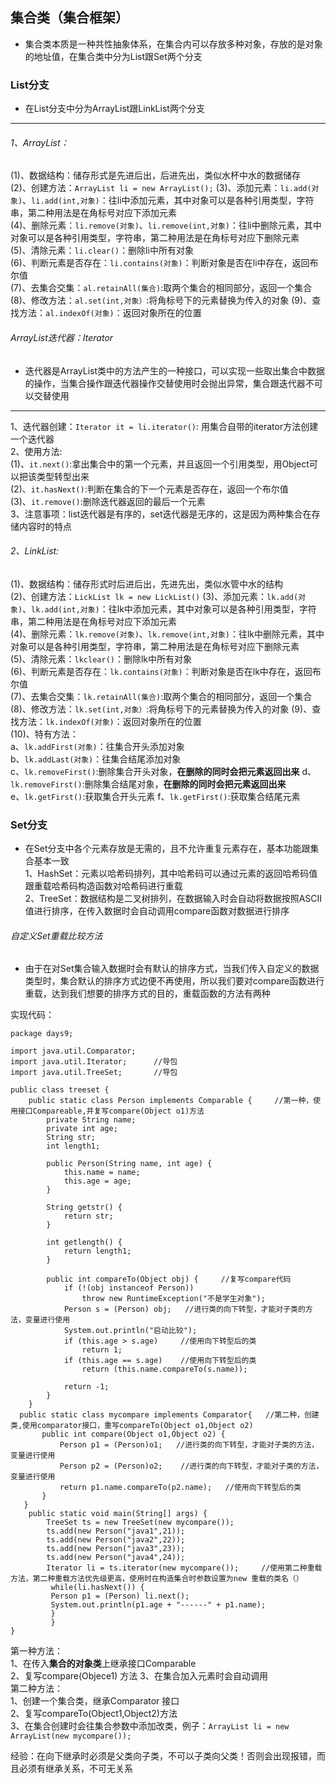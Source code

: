 ## 集合类（集合框架）
* 集合类本质是一种共性抽象体系，在集合内可以存放多种对象，存放的是对象的地址值，在集合类中分为List跟Set两个分支
 
### List分支 
* 在List分支中分为ArrayList跟LinkList两个分支
 ---

###### 1、ArrayList：
(1)、数据结构：储存形式是先进后出，后进先出，类似水杯中水的数据储存  
(2)、创建方法：`ArrayList li = new ArrayList();`
(3)、添加元素：`li.add(对象)`、`li.add(int,对象)`：往li中添加元素，其中对象可以是各种引用类型，字符串，第二种用法是在角标号对应下添加元素  
(4)、删除元素：`li.remove(对象)`、`li.remove(int,对象)`：往li中删除元素，其中对象可以是各种引用类型，字符串，第二种用法是在角标号对应下删除元素  
(5)、清除元素：`li.clear()`：删除li中所有对象  
(6)、判断元素是否存在：`li.contains(对象)`：判断对象是否在li中存在，返回布尔值  
(7)、去集合交集：`al.retainAll(集合)`:取两个集合的相同部分，返回一个集合
(8)、修改方法：`al.set(int,对象）`:将角标号下的元素替换为传入的对象
(9)、查找方法：`al.indexOf(对象)`：返回对象所在的位置
###### ArrayList迭代器：Iterator  
* 迭代器是ArrayList类中的方法产生的一种接口，可以实现一些取出集合中数据的操作，当集合操作跟迭代器操作交替使用时会抛出异常，集合跟迭代器不可以交替使用  
---

1、迭代器创建：`Iterator it = li.iterator()`: 用集合自带的iterator方法创建一个迭代器  
2、使用方法:  
(1)、`it.next()`:拿出集合中的第一个元素，并且返回一个引用类型，用Object可以把该类型转型出来  
(2)、`it.hasNext()`:判断在集合的下一个元素是否存在，返回一个布尔值  
(3)、`it.remove()`:删除迭代器返回的最后一个元素  
3、注意事项：list迭代器是有序的，set迭代器是无序的，这是因为两种集合在存储内容时的特点

###### 2、LinkList:   
(1)、数据结构：储存形式时后进后出，先进先出，类似水管中水的结构  
(2)、创建方法：`LickList lk = new LickList()`
(3)、添加元素：`lk.add(对象)`、`lk.add(int,对象)`：往lk中添加元素，其中对象可以是各种引用类型，字符串，第二种用法是在角标号对应下添加元素  
(4)、删除元素：`lk.remove(对象)`、`lk.remove(int,对象)`：往lk中删除元素，其中对象可以是各种引用类型，字符串，第二种用法是在角标号对应下删除元素  
(5)、清除元素：`lkclear()`：删除lk中所有对象  
(6)、判断元素是否存在：`lk.contains(对象)`：判断对象是否在lk中存在，返回布尔值  
(7)、去集合交集：`lk.retainAll(集合)`:取两个集合的相同部分，返回一个集合
(8)、修改方法：`lk.set(int,对象）`:将角标号下的元素替换为传入的对象
(9)、查找方法：`lk.indexOf(对象)`：返回对象所在的位置  
(10)、特有方法：  
a、`lk.addFirst(对象)`：往集合开头添加对象  
b、`lk.addLast(对象)`：往集合结尾添加对象  
c、`lk.removeFirst()`:删除集合开头对象，**在删除的同时会把元素返回出来**
d、`lk.removeFirst()`:删除集合结尾对象，**在删除的同时会把元素返回出来**  
e、`lk.getFirst()`:获取集合开头元素
f、`lk.getFirst()`:获取集合结尾元素  

### Set分支  
* 在Set分支中各个元素存放是无需的，且不允许重复元素存在，基本功能跟集合基本一致  
1、HashSet：元素以哈希码排列，其中哈希码可以通过元素的返回哈希码值跟重载哈希码构造函数对哈希码进行重载  
2、TreeSet：数据结构是二叉树排列，在数据输入时会自动将数据按照ASCII值进行排序，在传入数据时会自动调用compare函数对数据进行排序

###### 自定义Set重载比较方法  
* 由于在对Set集合输入数据时会有默认的排序方式，当我们传入自定义的数据类型时，集合默认的排序方式边便不再使用，所以我们要对compare函数进行重载，达到我们想要的排序方式的目的，重载函数的方法有两种

实现代码：
```
package days9;

import java.util.Comparator;
import java.util.Iterator;      //导包
import java.util.TreeSet;       //导包

public class treeset {
	public static class Person implements Comparable {     //第一种，使用接口Compareable,并复写compare(Object o1)方法
		private String name;
		private int age;
		String str;
		int length1;

		public Person(String name, int age) {
			this.name = name;
			this.age = age;
		}

		String getstr() {
			return str;
		}

		int getlength() {
			return length1;
		}

		public int compareTo(Object obj) {     //复写compare代码
			if (!(obj instanceof Person))
				throw new RuntimeException("不是学生对象");
			Person s = (Person) obj;   //进行类的向下转型，才能对子类的方法，变量进行使用
			System.out.println("启动比较");
			if (this.age > s.age)     //使用向下转型后的类
				return 1;
			if (this.age == s.age)    //使用向下转型后的类
				return (this.name.compareTo(s.name)); 
			
			return -1;
		}
	}
  public static class mycompare implements Comparator{   //第二种，创建类,使用comparator接口，重写compareTo(Object o1,Object o2)
	   public int compare(Object o1,Object o2) {   
		   Person p1 = (Person)o1;   //进行类的向下转型，才能对子类的方法，变量进行使用
		   Person p2 = (Person)o2;    //进行类的向下转型，才能对子类的方法，变量进行使用
		   return p1.name.compareTo(p2.name);   //使用向下转型后的类
	   }
   }
	public static void main(String[] args) {
		TreeSet ts = new TreeSet(new mycompare());
		ts.add(new Person("java1",21));
		ts.add(new Person("java2",22));
		ts.add(new Person("java3",23));
		ts.add(new Person("java4",24));
		Iterator li = ts.iterator(new mycompare());     //使用第二种重载方法，第二种重载方法优先级更高，使用时在构造集合时参数设置为new 重载的类名（）
         while(li.hasNext()) {
		 Person p1 = (Person) li.next();
		 System.out.println(p1.age + "------" + p1.name);
         }
         }
}

```
第一种方法：  
1、在传入**集合的对象类**上继承接口Comparable  
2、复写compare(Objece1) 方法
3、在集合加入元素时会自动调用  
第二种方法：  
1、创建一个集合类，继承Comparator 接口  
2、复写compareTo(Object1,Object2)方法  
3、在集合创建时会往集合参数中添加改类，例子：`ArrayList li = new ArrayList(new mycompare());`  


经验：在向下继承时必须是父类向子类，不可以子类向父类！否则会出现报错，而且必须有继承关系，不可无关系